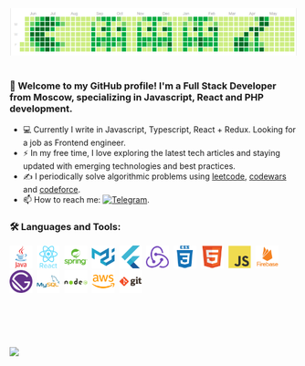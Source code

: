 <img src="git.png" alt=""/>&nbsp;

### 👋 Welcome to my GitHub profile! I'm a Full Stack Developer from Moscow, specializing in Javascript, React and PHP development. 

- 💻 Currently I write in Javascript, Typescript, React + Redux. Looking for a job as Frontend engineer.
- ⚡ In my free time, I love exploring the latest tech articles and staying updated with emerging technologies and best practices.
- ✍️ I periodically solve algorithmic problems using [leetcode](https://leetcode.com/Vladislav_Z/), [codewars](https://www.codewars.com/users/le0pard) and [codeforce](https://codeforces.com/profile/ZobninVladislav_It-Team).
- 📫 How to reach me: [![Telegram](https://img.shields.io/badge/-telegram-red?color=white&logo=telegram&logoColor=blue)](https://t.me/leopardwork).

### 🛠️ Languages and Tools:

<div>
  <img src="https://github.com/devicons/devicon/blob/master/icons/java/java-original-wordmark.svg" title="Java" alt="Java" width="40" height="40"/>&nbsp;
  <img src="https://github.com/devicons/devicon/blob/master/icons/react/react-original-wordmark.svg" title="React" alt="React" width="40" height="40"/>&nbsp;
  <img src="https://github.com/devicons/devicon/blob/master/icons/spring/spring-original-wordmark.svg" title="Spring" alt="Spring" width="40" height="40"/>&nbsp;
  <img src="https://github.com/devicons/devicon/blob/master/icons/materialui/materialui-original.svg" title="Material UI" alt="Material UI" width="40" height="40"/>&nbsp;
  <img src="https://github.com/devicons/devicon/blob/master/icons/flutter/flutter-original.svg" title="Flutter" alt="Flutter" width="40" height="40"/>&nbsp;
  <img src="https://github.com/devicons/devicon/blob/master/icons/redux/redux-original.svg" title="Redux" alt="Redux " width="40" height="40"/>&nbsp;
  <img src="https://github.com/devicons/devicon/blob/master/icons/css3/css3-plain-wordmark.svg"  title="CSS3" alt="CSS" width="40" height="40"/>&nbsp;
  <img src="https://github.com/devicons/devicon/blob/master/icons/html5/html5-original.svg" title="HTML5" alt="HTML" width="40" height="40"/>&nbsp;
  <img src="https://github.com/devicons/devicon/blob/master/icons/javascript/javascript-original.svg" title="JavaScript" alt="JavaScript" width="40" height="40"/>&nbsp;
  <img src="https://github.com/devicons/devicon/blob/master/icons/firebase/firebase-plain-wordmark.svg" title="Firebase" alt="Firebase" width="40" height="40"/>&nbsp;
  <img src="https://github.com/devicons/devicon/blob/master/icons/gatsby/gatsby-original.svg" title="Gatsby"  alt="Gatsby" width="40" height="40"/>&nbsp;
  <img src="https://github.com/devicons/devicon/blob/master/icons/mysql/mysql-original-wordmark.svg" title="MySQL"  alt="MySQL" width="40" height="40"/>&nbsp;
  <img src="https://github.com/devicons/devicon/blob/master/icons/nodejs/nodejs-original-wordmark.svg" title="NodeJS" alt="NodeJS" width="40" height="40"/>&nbsp;
  <img src="https://github.com/devicons/devicon/blob/master/icons/amazonwebservices/amazonwebservices-plain-wordmark.svg" title="AWS" alt="AWS" width="40" height="40"/>&nbsp;
  <img src="https://github.com/devicons/devicon/blob/master/icons/git/git-original-wordmark.svg" title="Git" **alt="Git" width="40" height="40"/>
</div>


<!--### 🔥 My Stats:

[![GitHub Streak](http://github-readme-streak-stats.herokuapp.com?user=leopard-work&theme=light&background=fff)](https://git.io/streak-stats)

[![LeetCode user Vladislav_Z](https://img.shields.io/badge/dynamic/json?style=for-the-badge&labelColor=black&color=%23ffa116&label=Solved&query=solvedOverTotal&url=https%3A%2F%2Fbadge.xyli.tech/%2Fapi%2Fusers%2FVladislav_Z&logo=leetcode&logoColor=yellow)](https://leetcode.com/Vladislav_Z/) 

[![Top Langs](https://github-readme-stats.vercel.app/api/top-langs/?username=leopard-work)](https://github.com/anuraghazra/github-readme-stats)

[![Codewars](https://www.codewars.com/users/le0pard/badges/small)](https://www.codewars.com/users/le0pard)-->

# &nbsp;
![](https://komarev.com/ghpvc/?username=leopard-work&color=blue) 

<!--
**leopard-work/leopard-work** is a ✨ _special_ ✨ repository because its `README.md` (this file) appears on your GitHub profile.

Here are some ideas to get you started:

- 🔭 I’m currently working on ...
- 🌱 I’m currently learning ...
- 👯 I’m looking to collaborate on ...
- 🤔 I’m looking for help with ...
- 💬 Ask me about ...
- 📫 How to reach me: ...
- 😄 Pronouns: ...
- ⚡ Fun fact: ...
-->
